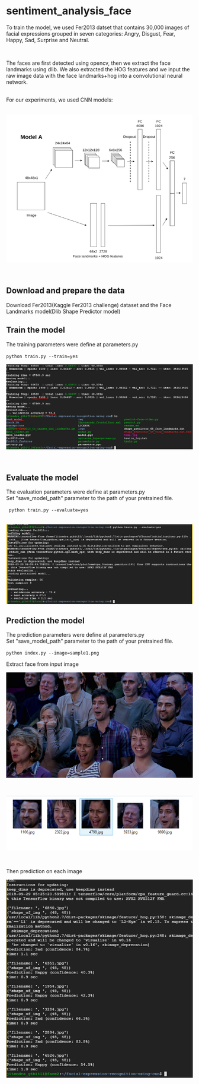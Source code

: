 # sentiment_analysis_face

<p>
To train the model, we used Fer2013 datset that contains 30,000 images of facial expressions grouped in seven categories: Angry, Disgust, Fear, Happy, Sad, Surprise and Neutral.
</p>
<br>
<p>
The faces are first detected using opencv, then we extract the face landmarks using dlib. We also extracted the HOG features and we input the raw image data with the face landmarks+hog into a convolutional neural network.
</p>
<br>
For our experiments, we used  CNN models:
<br><br>

![model_architecture](CNN_models.png)

<br>

## Download and prepare the data
<p>
Download Fer2013(Kaggle Fer2013 challenge) dataset and the Face Landmarks model(Dlib Shape Predictor model)
</p>

## Train the model
<p>
The training parameters were define at parameters.py
</p>
<code>python train.py --train=yes</code>
<br>

![training](training.jpeg)

<br>

## Evaluate the model
<p>
The evaluation parameters were define at parameters.py<br>
Set "save_model_path" parameter to the path of your pretrained file.
</p>
<code> python train.py --evaluate=yes </code>
<br>
<br>

![evaluate](evaluation.jpeg)


## Prediction the model
<p>
The prediction parameters were define at parameters.py<br>
Set "save_model_path" parameter to the path of your pretrained file.
</p>
<code>python index.py --image=sample1.png</code>
<br>
<p>Extract face from input image </p>

![input](sample2.png)

<br>

![extracted](extract_sample.PNG)

<br>
<p>Then prediction on each image </p>

![predition](preditions.jpeg)

<br>





